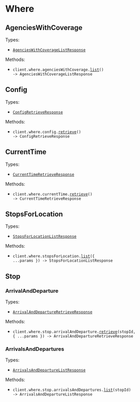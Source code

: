 # Where

## AgenciesWithCoverage

Types:

- <code><a href="./src/resources/where/agencies-with-coverage.ts">AgenciesWithCoverageListResponse</a></code>

Methods:

- <code title="get /api/where/agencies-with-coverage.json">client.where.agenciesWithCoverage.<a href="./src/resources/where/agencies-with-coverage.ts">list</a>() -> AgenciesWithCoverageListResponse</code>

## Config

Types:

- <code><a href="./src/resources/where/config.ts">ConfigRetrieveResponse</a></code>

Methods:

- <code title="get /api/where/config.json">client.where.config.<a href="./src/resources/where/config.ts">retrieve</a>() -> ConfigRetrieveResponse</code>

## CurrentTime

Types:

- <code><a href="./src/resources/where/current-time.ts">CurrentTimeRetrieveResponse</a></code>

Methods:

- <code title="get /api/where/current-time.json">client.where.currentTime.<a href="./src/resources/where/current-time.ts">retrieve</a>() -> CurrentTimeRetrieveResponse</code>

## StopsForLocation

Types:

- <code><a href="./src/resources/where/stops-for-location.ts">StopsForLocationListResponse</a></code>

Methods:

- <code title="get /api/where/stops-for-location.json">client.where.stopsForLocation.<a href="./src/resources/where/stops-for-location.ts">list</a>({ ...params }) -> StopsForLocationListResponse</code>

## Stop

### ArrivalAndDeparture

Types:

- <code><a href="./src/resources/where/stop/arrival-and-departure.ts">ArrivalAndDepartureRetrieveResponse</a></code>

Methods:

- <code title="get /api/where/arrival-and-departure-for-stop/{stopID}.json">client.where.stop.arrivalAndDeparture.<a href="./src/resources/where/stop/arrival-and-departure.ts">retrieve</a>(stopId, { ...params }) -> ArrivalAndDepartureRetrieveResponse</code>

### ArrivalsAndDepartures

Types:

- <code><a href="./src/resources/where/stop/arrivals-and-departures.ts">ArrivalsAndDepartureListResponse</a></code>

Methods:

- <code title="get /api/where/arrivals-and-departures-for-stop/{stopID}.json">client.where.stop.arrivalsAndDepartures.<a href="./src/resources/where/stop/arrivals-and-departures.ts">list</a>(stopId) -> ArrivalsAndDepartureListResponse</code>
